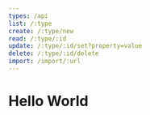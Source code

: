 ```yaml
---
types: /api
list: /:type
create: /:type/new
read: /:type/:id
update: /:type/:id/set?property=value
delete: /:type/:id/delete
import: /import/:url
---
```


# Hello World
